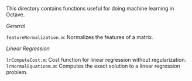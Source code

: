 This directory contains functions useful for doing machine learning in Octave.

*General*

`featureNormalization.m`: Normalizes the features of a matrix.

*Linear Regression*

`lrComputeCost.m`: Cost function for linear regression without regularization.
`lrNormalEquationm.m`: Computes the exact solution to a linear regression problem.
